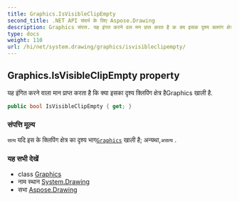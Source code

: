 ```yaml
---
title: Graphics.IsVisibleClipEmpty
second_title: .NET API संदर्भ के लिए Aspose.Drawing
description: Graphics संपत्त. यह इंगत करने वल मन प्रप्त करत है क क्य इसक दृश्य क्लपंग क्षेत्र हैGraphics खल है.
type: docs
weight: 110
url: /hi/net/system.drawing/graphics/isvisibleclipempty/
---
```

## Graphics.IsVisibleClipEmpty property

यह इंगित करने वाला मान प्राप्त करता है कि क्या इसका दृश्य क्लिपिंग क्षेत्र हैGraphics खाली है.

```csharp
public bool IsVisibleClipEmpty { get; }
```

### संपत्ति मूल्य

`सत्य` यदि इस के क्लिपिंग क्षेत्र का दृश्य भाग[`Graphics`](../) खाली है; अन्यथा,`असत्य` .

### यह सभी देखें

* class [Graphics](../)
* नाम स्थान [System.Drawing](../../graphics/)
* सभा [Aspose.Drawing](../../../)


